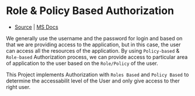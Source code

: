 # Role & Policy Based Authorization

- [Source][lnk0002] | [MS Docs][lnk0001]

We generally use the username and the password for login and based on that we are providing access to the application, but in this case, the user can access all the resources of the application. By using `Policy-based` & `Role-based` Authorization process, we can provide access to particular area of application to the user based on the `Role/Policy` of the user.

This Project implements Authorization with `Roles Based` and `Policy Based` to determine the accessabilit level of the User and only give access to ther right user.

[lnk0001]: https://learn.microsoft.com/en-us/aspnet/core/security/authorization/roles?view=aspnetcore-8.0
[lnk0002]: https://www.c-sharpcorner.com/article/policy-based-role-based-authorization-in-asp-net-core/